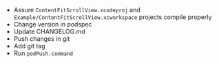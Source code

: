 - Assure `ContentFitScrollView.xcodeproj` and `Example/ContentFitScrollView.xcworkspace` projects compile properly
- Change version in podspec
- Update CHANGELOG.md
- Push changes in git
- Add git tag
- Run `podPush.command`
